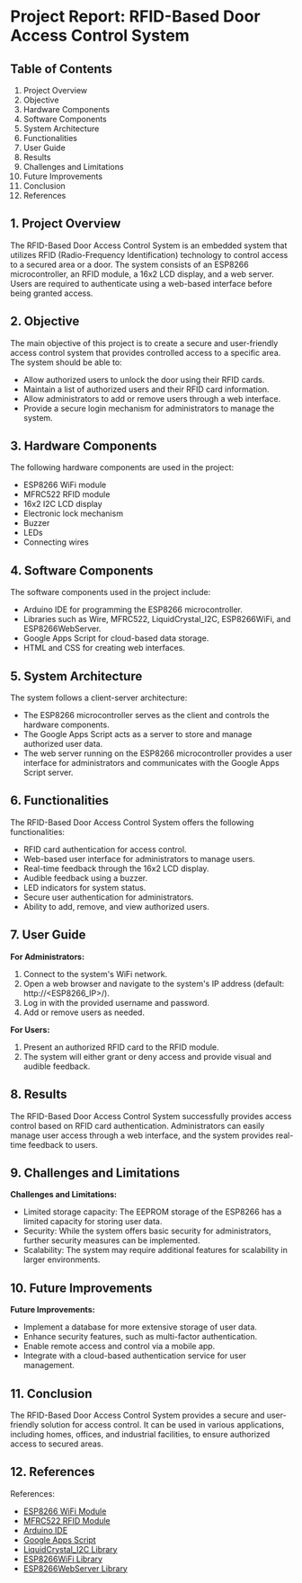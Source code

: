 <h1>Project Report: RFID-Based Door Access Control System</h1>

   <h2>Table of Contents</h2>
    <ol>
         <li>Project Overview</li>
        <li>Objective</li>
        <li>Hardware Components</li>
        <li>Software Components</li>
        <li>System Architecture</li>
        <li>Functionalities</li>
        <li>User Guide</li>
        <li>Results</li>
        <li>Challenges and Limitations</li>
        <li>Future Improvements</li>
        <li>Conclusion</li>
        <li>References</li>
    </ol>

  <h2 id="section1">1. Project Overview</h2>
    <p>The RFID-Based Door Access Control System is an embedded system that utilizes RFID (Radio-Frequency Identification) technology to control access to a secured area or a door. The system consists of an ESP8266 microcontroller, an RFID module, a 16x2 LCD display, and a web server. Users are required to authenticate using a web-based interface before being granted access.</p>

   <h2 id="section2">2. Objective</h2>
    <p>The main objective of this project is to create a secure and user-friendly access control system that provides controlled access to a specific area. The system should be able to:</p>
    <ul>
        <li>Allow authorized users to unlock the door using their RFID cards.</li>
        <li>Maintain a list of authorized users and their RFID card information.</li>
        <li>Allow administrators to add or remove users through a web interface.</li>
        <li>Provide a secure login mechanism for administrators to manage the system.</li>
    </ul>

   <h2 id="section3">3. Hardware Components</h2>
    <p>The following hardware components are used in the project:</p>
    <ul>
        <li>ESP8266 WiFi module</li>
        <li>MFRC522 RFID module</li>
        <li>16x2 I2C LCD display</li>
        <li>Electronic lock mechanism</li>
        <li>Buzzer</li>
        <li>LEDs</li>
        <li>Connecting wires</li>
    </ul>

   <h2 id="section4">4. Software Components</h2>
    <p>The software components used in the project include:</p>
    <ul>
        <li>Arduino IDE for programming the ESP8266 microcontroller.</li>
        <li>Libraries such as Wire, MFRC522, LiquidCrystal_I2C, ESP8266WiFi, and ESP8266WebServer.</li>
        <li>Google Apps Script for cloud-based data storage.</li>
        <li>HTML and CSS for creating web interfaces.</li>
    </ul>

  <h2 id="section5">5. System Architecture</h2>
    <p>The system follows a client-server architecture:</p>
    <ul>
        <li>The ESP8266 microcontroller serves as the client and controls the hardware components.</li>
        <li>The Google Apps Script acts as a server to store and manage authorized user data.</li>
        <li>The web server running on the ESP8266 microcontroller provides a user interface for administrators and communicates with the Google Apps Script server.</li>
    </ul>

   <h2 id="section6">6. Functionalities</h2>
   <p>The RFID-Based Door Access Control System offers the following functionalities:</p>
    <ul>
        <li>RFID card authentication for access control.</li>
        <li>Web-based user interface for administrators to manage users.</li>
        <li>Real-time feedback through the 16x2 LCD display.</li>
        <li>Audible feedback using a buzzer.</li>
        <li>LED indicators for system status.</li>
        <li>Secure user authentication for administrators.</li>
        <li>Ability to add, remove, and view authorized users.</li>
    </ul>

  <h2 id="section7">7. User Guide</h2>
    <p><strong>For Administrators:</strong></p>
    <ol>
        <li>Connect to the system's WiFi network.</li>
        <li>Open a web browser and navigate to the system's IP address (default: http://&lt;ESP8266_IP&gt;/).</li>
        <li>Log in with the provided username and password.</li>
        <li>Add or remove users as needed.</li>
    </ol>
    <p><strong>For Users:</strong></p>
    <ol>
        <li>Present an authorized RFID card to the RFID module.</li>
        <li>The system will either grant or deny access and provide visual and audible feedback.</li>
    </ol>

   <h2 id="section8">8. Results</h2>
    <p>The RFID-Based Door Access Control System successfully provides access control based on RFID card authentication. Administrators can easily manage user access through a web interface, and the system provides real-time feedback to users.</p>

   <h2 id="section9">9. Challenges and Limitations</h2>
    <p><strong>Challenges and Limitations:</strong></p>
    <ul>
        <li>Limited storage capacity: The EEPROM storage of the ESP8266 has a limited capacity for storing user data.</li>
        <li>Security: While the system offers basic security for administrators, further security measures can be implemented.</li>
        <li>Scalability: The system may require additional features for scalability in larger environments.</li>
    </ul>

  <h2 id="section10">10. Future Improvements</h2>
    <p><strong>Future Improvements:</strong></p>
    <ul>
        <li>Implement a database for more extensive storage of user data.</li>
        <li>Enhance security features, such as multi-factor authentication.</li>
        <li>Enable remote access and control via a mobile app.</li>
        <li>Integrate with a cloud-based authentication service for user management.</li>
    </ul>

   <h2 id="section11">11. Conclusion</h2>
    <p>The RFID-Based Door Access Control System provides a secure and user-friendly solution for access control. It can be used in various applications, including homes, offices, and industrial facilities, to ensure authorized access to secured areas.</p>

  <h2 id="section12">12. References</h2>
    <p>References:</p>
    <ul>
        <li><a href="https://www.esp8266.com/">ESP8266 WiFi Module</a></li>
        <li><a href="https://github.com/miguelbalboa/rfid">MFRC522 RFID Module</a></li>
        <li><a href="https://www.arduino.cc/">Arduino IDE</a></li>
        <li><a href="https://www.google.com/script/start/">Google Apps Script</a></li>
        <li><a href="https://github.com/johnrickman/LiquidCrystal_I2C">LiquidCrystal_I2C Library</a></li>
        <li><a href="https://github.com/esp8266/Arduino">ESP8266WiFi Library</a></li>
        <li><a href="https://github.com/esp8266/Arduino">ESP8266WebServer Library</a></li>
    </ul>
</body>
</html>

